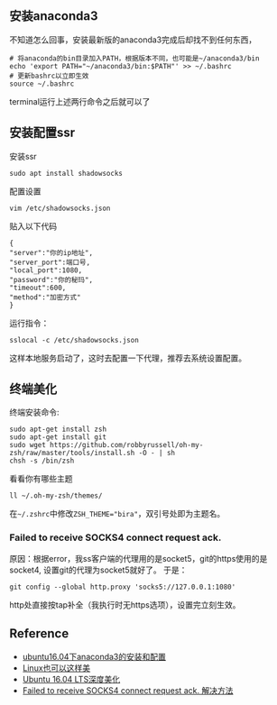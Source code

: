 ## 安装anaconda3
不知道怎么回事，安装最新版的anaconda3完成后却找不到任何东西，
```
# 将anaconda的bin目录加入PATH，根据版本不同，也可能是~/anaconda3/bin
echo 'export PATH="~/anaconda3/bin:$PATH"' >> ~/.bashrc
# 更新bashrc以立即生效
source ~/.bashrc
```
terminal运行上述两行命令之后就可以了
## 安装配置ssr
安装ssr
```
sudo apt install shadowsocks
```
配置设置
```
vim /etc/shadowsocks.json
```
贴入以下代码
```
{
"server":"你的ip地址",
"server_port":端口号,
"local_port":1080,
"password":"你的秘玛",
"timeout":600,
"method":"加密方式"
}
```
运行指令：
```
sslocal -c /etc/shadowsocks.json
```
这样本地服务启动了，这时去配置一下代理，推荐去系统设置配置。
![]()
## 终端美化
终端安装命令:
```
sudo apt-get install zsh
sudo apt-get install git
sudo wget https://github.com/robbyrussell/oh-my-zsh/raw/master/tools/install.sh -O - | sh
chsh -s /bin/zsh
```
看看你有哪些主题
```
ll ~/.oh-my-zsh/themes/
```
在```~/.zshrc```中修改```ZSH_THEME="bira"```，双引号处即为主题名。
### Failed to receive SOCKS4 connect request ack.
原因：根据error，我ss客户端的代理用的是socket5，git的https使用的是socket4, 设置git的代理为socket5就好了。
于是：
```
git config --global http.proxy 'socks5://127.0.0.1:1080' 
```
http处直接按tap补全（我执行时无https选项），设置完立刻生效。
## Reference
- [ubuntu16.04下anaconda3的安装和配置](https://blog.csdn.net/white__hacker/article/details/81066971)  
- [Linux也可以这样美](https://www.jianshu.com/p/f9e905abea91)
- [Ubuntu 16.04 LTS深度美化](https://www.jianshu.com/p/4bd2d9b1af41)
- [Failed to receive SOCKS4 connect request ack. 解决方法](https://blog.csdn.net/baidu_36482169/article/details/82818490)
